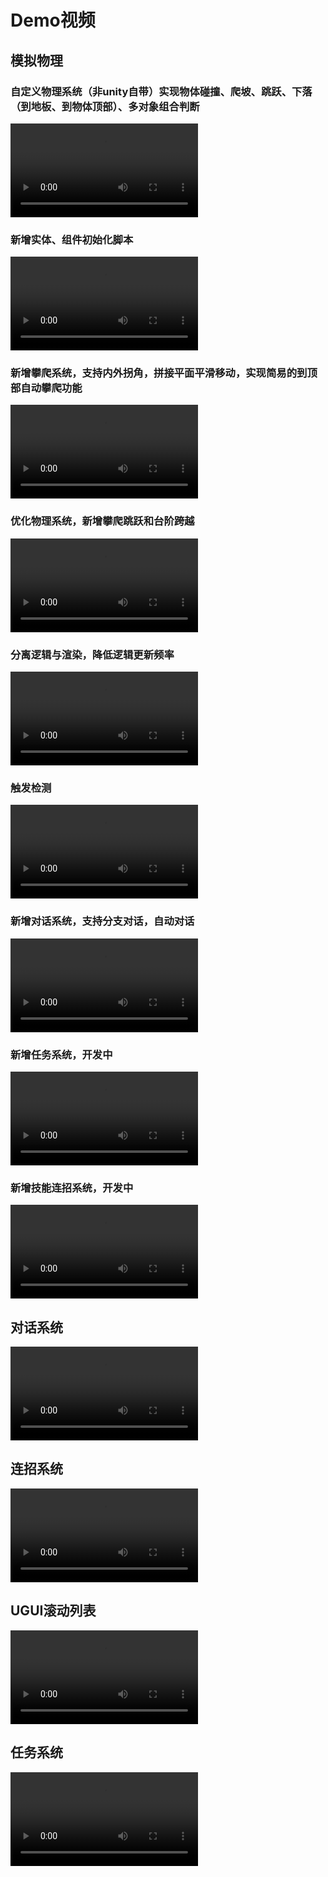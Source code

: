 # Demo视频

## 模拟物理

### 自定义物理系统（非unity自带）实现物体碰撞、爬坡、跳跃、下落（到地板、到物体顶部）、多对象组合判断

<video src="https://spup.buzz/2024-01-29-04-45-15.mov"></video>

### 新增实体、组件初始化脚本

<video src="https://spup.buzz/2024-01-29-04-45-22.mov"></video>

### 新增攀爬系统，支持内外拐角，拼接平面平滑移动，实现简易的到顶部自动攀爬功能

<video src="https://spup.buzz/2024-01-29-04-45-12.mov"></video>

### 优化物理系统，新增攀爬跳跃和台阶跨越

<video src="https://spup.buzz/2024-01-29-04-45-37.mov"></video>

### 分离逻辑与渲染，降低逻辑更新频率

<video src="https://spup.buzz/2024-01-29-04-45-57.mov"></video>

### 触发检测

<video src="https://spup.buzz/2024-01-29-04-45-10.mov"></video>

### 新增对话系统，支持分支对话，自动对话

<video src="https://spup.buzz/2024-01-29-04-45-43.mov"></video>

### 新增任务系统，开发中

<video src="https://spup.buzz/2024-01-29-04-45-45.mov"></video>

### 新增技能连招系统，开发中

<video src="https://spup.buzz/2024-01-29-04-45-41.mov"></video>

## 对话系统

<video src="https://spup.buzz/2024-01-29-04-45-30.mov"></video>

## 连招系统

<video src="https://spup.buzz/2024-01-29-04-45-20.mov"></video>

## UGUI滚动列表

<video src="https://spup.buzz/2024-01-29-04-45-46.mov"></video>

## 任务系统

<video src="https://spup.buzz/2024-01-29-04-45-35.mov"></video>
